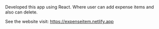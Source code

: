 Developed this app using React.
Where user can add expense items
and also can delete.

See the website visit:
https://expenseitem.netlify.app